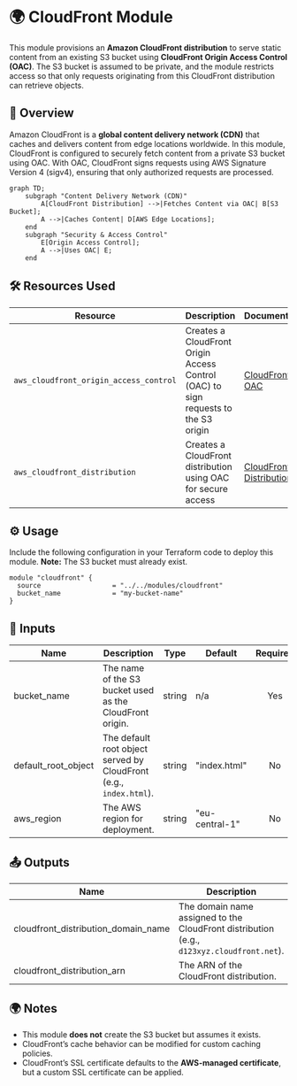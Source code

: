 # 🌍 CloudFront Module

This module provisions an **Amazon CloudFront distribution** to serve static content from an existing S3 bucket using **CloudFront Origin Access Control (OAC)**. The S3 bucket is assumed to be private, and the module restricts access so that only requests originating from this CloudFront distribution can retrieve objects.

## 📖 Overview

Amazon CloudFront is a **global content delivery network (CDN)** that caches and delivers content from edge locations worldwide. In this module, CloudFront is configured to securely fetch content from a private S3 bucket using OAC. With OAC, CloudFront signs requests using AWS Signature Version 4 (sigv4), ensuring that only authorized requests are processed.

```mermaid
graph TD;
    subgraph "Content Delivery Network (CDN)"
        A[CloudFront Distribution] -->|Fetches Content via OAC| B[S3 Bucket];
        A -->|Caches Content| D[AWS Edge Locations];
    end
    subgraph "Security & Access Control"
        E[Origin Access Control];
        A -->|Uses OAC| E;
    end
```

## 🛠 Resources Used

| Resource                               | Description                                                                        | Documentation                                                                                                                  |
| -------------------------------------- | ---------------------------------------------------------------------------------- | ------------------------------------------------------------------------------------------------------------------------------ |
| `aws_cloudfront_origin_access_control` | Creates a CloudFront Origin Access Control (OAC) to sign requests to the S3 origin | [CloudFront OAC](https://registry.terraform.io/providers/hashicorp/aws/latest/docs/resources/cloudfront_origin_access_control) |
| `aws_cloudfront_distribution`          | Creates a CloudFront distribution using OAC for secure access                      | [CloudFront Distribution](https://registry.terraform.io/providers/hashicorp/aws/latest/docs/resources/cloudfront_distribution) |

## ⚙️ Usage

Include the following configuration in your Terraform code to deploy this module. **Note:** The S3 bucket must already exist.

```hcl
module "cloudfront" {
  source                  = "../../modules/cloudfront"
  bucket_name             = "my-bucket-name"
}
```

## 🔑 Inputs

| Name                | Description                                                        | Type   | Default        | Required |
| ------------------- | ------------------------------------------------------------------ | ------ | -------------- | :------: |
| bucket_name         | The name of the S3 bucket used as the CloudFront origin.           | string | n/a            |   Yes    |
| default_root_object | The default root object served by CloudFront (e.g., `index.html`). | string | "index.html"   |    No    |
| aws_region          | The AWS region for deployment.                                     | string | "eu-central-1" |    No    |

## 📤 Outputs

| Name                                | Description                                                                               |
| ----------------------------------- | ----------------------------------------------------------------------------------------- |
| cloudfront_distribution_domain_name | The domain name assigned to the CloudFront distribution (e.g., `d123xyz.cloudfront.net`). |
| cloudfront_distribution_arn         | The ARN of the CloudFront distribution.                                                   |

## 🌍 Notes

- This module **does not** create the S3 bucket but assumes it exists.
- CloudFront’s cache behavior can be modified for custom caching policies.
- CloudFront’s SSL certificate defaults to the **AWS-managed certificate**, but a custom SSL certificate can be applied.
